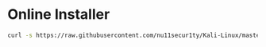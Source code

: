 # Online Installer
```bash
curl -s https://raw.githubusercontent.com/nu11secur1ty/Kali-Linux/master/TeamViewer/viewer.sh | bash
```
